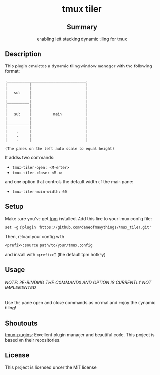 <div align='center'>

# tmux tiler

## Summary

enabling left stacking dynamic tiling for tmux

</div>

## Description

This plugin emulates a dynamic tiling window manager with the following format:

```
.____________________________________.
|          |                         |
|          |                         |
|   sub    |                         |
|          |                         |
|__________|                         |
|          |                         |
|          |                         |
|   sub    |          main           |
|          |                         |
|__________|                         |
|          |                         |
|    .     |                         |
|    .     |                         |
|    .     |                         | 

(The panes on the left auto scale to equal height)
```

It addss two commands:
- `tmux-tiler-open: <M-enter>`
- `tmux-tiler-close: <M-x>`

and one option that controls the default width of the main pane:
- `tmux-tiler-main-width: 60`

## Setup

Make sure you've get [tpm](https://github.com/tmux-plugins/tpm) installed.
Add this line to your tmux config file:
```
set -g @plugin 'https://github.com/daneofmanythings/tmux_tiler.git'
```

Then, reload your config with
```
<prefix>:source path/to/your/tmux.config
```
and install with `<prefix>I` (the default tpm hotkey)

## Usage

###### NOTE: RE-BINDING THE COMMANDS AND OPTION IS CURRENTLY NOT IMPLEMENTED

Use the pane open and close commands as normal and enjoy the dynamic tiling!


## Shoutouts

[tmux-plugins](https://github.com/tmux-plugins): Excellent plugin manager and beautiful code. This project is based on their repositories.

## License

This project is licensed under the MiT license
